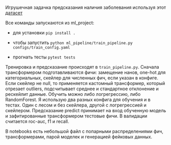 Игрушечная задачка предсказания наличия заболевания используя этот [датасет](https://www.kaggle.com/ronitf/heart-disease-uci)

Все команды запускаются из ml_project:

* для установки ```pip install .```

* чтобы запустить ```python ml_pipeline/train_pipeline.py configs/train_config.yaml```

* прогнать тесты ```pytest tests```

Тренировка и предсказание происходят в ```train_pipeline.py```. Сначала трансформером подготавливаются фичи: замещение нанов, one-hot для категориальных, скейлер для численных фич, если указан в конфиге. Если скейлер не null, то применяется кастомный трансформер, который отрезает outliers, подсчитывает среднее и стандартное отклонение
и рескейлит данные. Обучить можно либо логрегрессию, либо RandomForest. Я использую два разных конфига для обучения и в тестах. Один с лесом и без скейлера, другой с логрегрессией и скейлером. Предсказание predict принимает на вход обученную модель и зафитированные трансформером тестовые фичи. В валидации считается roc-auc, f1 и recall.

В notebooks есть небольшой файл с попарными распределениями фич, трансформерами, парой моделек и генерацией фейковых данных.
